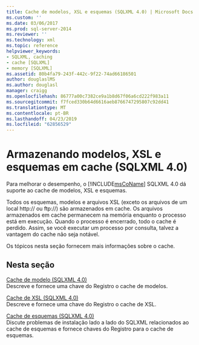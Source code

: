 ```yaml
---
title: Cache de modelos, XSL e esquemas (SQLXML 4.0) | Microsoft Docs
ms.custom: ''
ms.date: 03/06/2017
ms.prod: sql-server-2014
ms.reviewer: ''
ms.technology: xml
ms.topic: reference
helpviewer_keywords:
- SQLXML, caching
- cache [SQLXML]
- memory [SQLXML]
ms.assetid: 80b4fa79-243f-442c-9f22-74ad66186501
author: douglaslMS
ms.author: douglasl
manager: craigg
ms.openlocfilehash: 86777a00c7382ce9a1b8d67f06a6cd222f983a11
ms.sourcegitcommit: f7fced330b64d6616aeb8766747295807c92dd41
ms.translationtype: MT
ms.contentlocale: pt-BR
ms.lasthandoff: 04/23/2019
ms.locfileid: "62856529"
---
```

# <a name="caching-templates-xsl-and-schemas-sqlxml-40"></a>Armazenando modelos, XSL e esquemas em cache (SQLXML 4.0)
  Para melhorar o desempenho, o [!INCLUDE[msCoName](../../../includes/msconame-md.md)] SQLXML 4.0 dá suporte ao cache de modelos, XSL e esquemas.  
  
 Todos os esquemas, modelos e arquivos XSL (exceto os arquivos de um local http:// ou ftp://) são armazenados em cache. Os arquivos armazenados em cache permanecem na memória enquanto o processo está em execução. Quando o processo é encerrado, todo o cache é perdido. Assim, se você executar um processo por consulta, talvez a vantagem do cache não seja notável.  
  
 Os tópicos nesta seção fornecem mais informações sobre o cache.  
  
## <a name="in-this-section"></a>Nesta seção  
 [Cache de modelo &#40;SQLXML 4.0&#41;](template-caching-sqlxml-4-0.md)  
 Descreve e fornece uma chave do Registro o cache de modelos.  
  
 [Cache de XSL &#40;SQLXML 4.0&#41;](xsl-caching-sqlxml-4-0.md)  
 Descreve e fornece uma chave do Registro o cache de XSL.  
  
 [Cache de esquemas &#40;SQLXML 4.0&#41;](schema-caching-sqlxml-4-0.md)  
 Discute problemas de instalação lado a lado do SQLXML relacionados ao cache de esquemas e fornece chaves do Registro para o cache de esquemas.  
  
  
